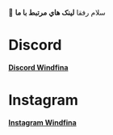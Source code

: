 👋 سلام رفقا 
<b> لينک هاي مرتبط با ما  </b>
<h1> Discord </h1>
<b>
  <a href="https://discord.gg/UJjekNv8PM"> Discord Windfina </a> </b>
<br>
<h1> Instagram </h1>
<b>
  <a href="https://instagram.com/windfina"> Instagram Windfina </a> </b>
